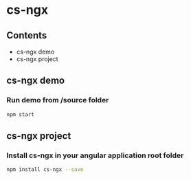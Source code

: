 # cs-ngx

## Contents

- cs-ngx demo
- cs-ngx project

## cs-ngx demo

### Run demo from /source folder
```bash
npm start
```

## cs-ngx project

### Install cs-ngx in your angular application root folder
```bash
npm install cs-ngx --save
```
